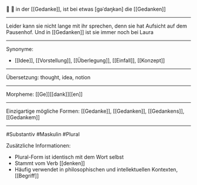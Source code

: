 🤔 🔵 in der [[Gedanke]], ist bei etwas [ɡəˈdaŋkən]
die [[Gedanken]]

---
Leider kann sie nicht lange mit ihr sprechen, denn sie hat Aufsicht auf dem Pausenhof. Und in [[Gedanken]] ist sie immer noch bei Laura

---
Synonyme:
- [[Idee]], [[Vorstellung]], [[Überlegung]], [[Einfall]], [[Konzept]]

---
Übersetzung: thought, idea, notion

---
Morpheme:
[[Ge]][[dank]][[en]]

---
Einzigartige mögliche Formen: 
[[Gedanke]], [[Gedanken]], [[Gedankens]], [[Gedankem]]

---
#Substantiv #Maskulin #Plural

Zusätzliche Informationen:
- Plural-Form ist identisch mit dem Wort selbst
- Stammt vom Verb [[denken]]
- Häufig verwendet in philosophischen und intellektuellen Kontexten, [[Begriff]]
